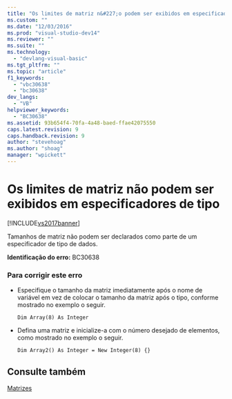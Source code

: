 ```yaml
---
title: "Os limites de matriz n&#227;o podem ser exibidos em especificadores de tipo | Microsoft Docs"
ms.custom: ""
ms.date: "12/03/2016"
ms.prod: "visual-studio-dev14"
ms.reviewer: ""
ms.suite: ""
ms.technology: 
  - "devlang-visual-basic"
ms.tgt_pltfrm: ""
ms.topic: "article"
f1_keywords: 
  - "vbc30638"
  - "bc30638"
dev_langs: 
  - "VB"
helpviewer_keywords: 
  - "BC30638"
ms.assetid: 93b654f4-70fa-4a48-baed-ffae42075550
caps.latest.revision: 9
caps.handback.revision: 9
author: "stevehoag"
ms.author: "shoag"
manager: "wpickett"
---
```

# Os limites de matriz n&#227;o podem ser exibidos em especificadores de tipo
[!INCLUDE[vs2017banner](../../../csharp/includes/vs2017banner.md)]

Tamanhos de matriz não podem ser declarados como parte de um especificador de tipo de dados.  
  
 **Identificação do erro:**  BC30638  
  
### Para corrigir este erro  
  
-   Especifique o tamanho da matriz imediatamente após o nome de variável em vez de colocar o tamanho da matriz após o tipo, conforme mostrado no exemplo o seguir.  
  
    ```  
    Dim Array(8) As Integer   
    ```  
  
-   Defina uma matriz e inicialize\-a com o número desejado de elementos, como mostrado no exemplo o seguir.  
  
    ```  
    Dim Array2() As Integer = New Integer(8) {}  
    ```  
  
## Consulte também  
 [Matrizes](../../../visual-basic/programming-guide/language-features/arrays/index.md)
